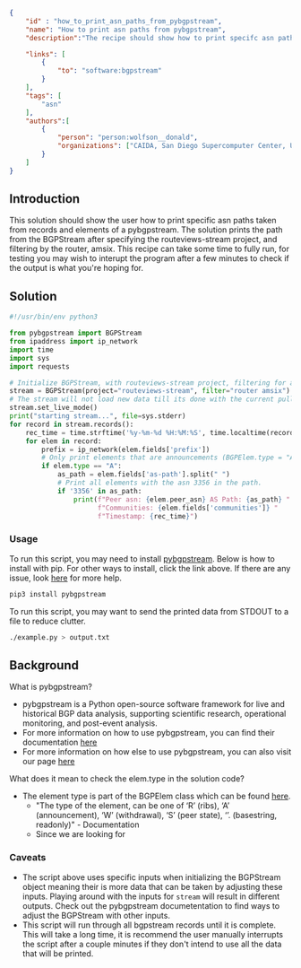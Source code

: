 ~~~json
{
    "id" : "how_to_print_asn_paths_from_pybgpstream",
    "name": "How to print asn paths from pybgpstream",
    "description":"The recipe should show how to print specifc asn paths using data from pybgpstream.",

    "links": [
        {
            "to": "software:bgpstream"
        }
    ],
    "tags": [
        "asn"
    ],
    "authors":[
        {
            "person": "person:wolfson__donald",
            "organizations": ["CAIDA, San Diego Supercomputer Center, University of California San Diego"]
        }
    ]
}
~~~

## Introduction

This solution should show the user how to print specific asn paths taken from records and elements of a pybgpstream. The solution prints the path from the BGPStream after specifying the routeviews-stream project, and filtering by the router, amsix. This recipe can take some time to fully run, for testing you may wish to interupt the program after a few minutes to check if the output is what you're hoping for.

## Solution

```python
#!/usr/bin/env python3

from pybgpstream import BGPStream
from ipaddress import ip_network
import time
import sys
import requests

# Initialize BGPStream, with routeviews-stream project, filtering for amsix.
stream = BGPStream(project="routeviews-stream", filter="router amsix")
# The stream will not load new data till its done with the current pulled data.
stream.set_live_mode()
print("starting stream...", file=sys.stderr)
for record in stream.records():
    rec_time = time.strftime('%y-%m-%d %H:%M:%S', time.localtime(record.time))
    for elem in record:
        prefix = ip_network(elem.fields['prefix'])
        # Only print elements that are announcements (BGPElem.type = "A").
        if elem.type == "A":
            as_path = elem.fields['as-path'].split(" ")
            # Print all elements with the asn 3356 in the path.
            if '3356' in as_path:
                print(f"Peer asn: {elem.peer_asn} AS Path: {as_path} "
                      f"Communities: {elem.fields['communities']} "
                      f"Timestamp: {rec_time}")
```

### Usage

To run this script, you may need to install [pybgpstream](https://bgpstream.caida.org/download). Below is how to install with pip. For other ways to install, click the link above. If there are any issue, look [here](https://bgpstream.caida.org/docs/install) for more help.

```bash
pip3 install pybgpstream
```

To run this script, you may want to send the printed data from STDOUT to a file to reduce clutter.

```bash
./example.py > output.txt
```

## Background

What is pybgpstream?
 - pybgpstream is a Python open-source software framework for live and historical BGP data analysis, supporting scientific research, operational monitoring, and post-event analysis.
 - For more information on how to use pybgpstream, you can find their documentation [here](https://bgpstream.caida.org/docs)
 - For more information on how else to use pybgpstream, you can also visit our page [here](https://dev.catalog.caida.org/details/recipe/how_to_use_pybgpstream)

What does it mean to check the elem.type in the solution code?
 - The element type is part of the BGPElem class which can be found [here](https://bgpstream.caida.org/docs/api/pybgpstream/_pybgpstream.html#bgpelem).
   - "The type of the element, can be one of ‘R’ (ribs), ‘A’ (announcement), ‘W’ (withdrawal), ‘S’ (peer state), ‘’. (basestring, readonly)" - Documentation
   - Since we are looking for 

### Caveats
- The script above uses specific inputs when initializing the BGPStream object meaning their is more data that can be taken by adjusting these inputs. Playing around with the inputs for `stream` will result in different outputs. Check out the pybgpstream documetentation to find ways to adjust the BGPStream with other inputs.
- This script will run through all bgpstream records until it is complete. This will take a long time, it is recommend the user manually interrupts the script after a couple minutes if they don't intend to use all the data that will be printed.